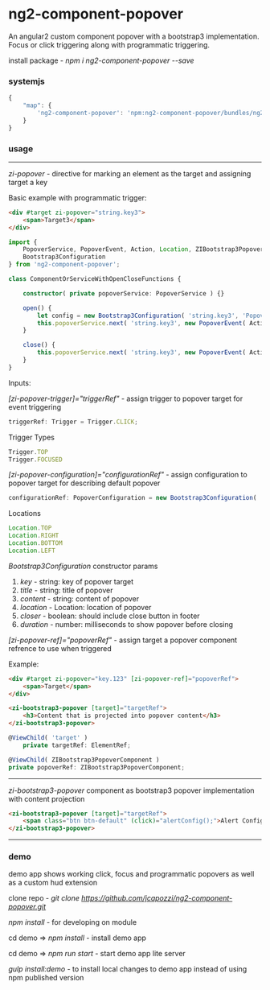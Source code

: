 ng2-component-popover
=========

An angular2 custom component popover with a bootstrap3 implementation.  Focus or click triggering along with programmatic triggering.

install package - *npm i ng2-component-popover --save*

### systemjs

```javascript
{
	"map": {
		'ng2-component-popover': 'npm:ng2-component-popover/bundles/ng2-component-popover.umd.js'
	}
}
```
### usage

---

*zi-popover* - directive for marking an element as the target and assigning target a key

Basic example with programmatic trigger:

```html
<div #target zi-popover="string.key3">
	<span>Target3</span>
</div>
```

```typescript
import {
	PopoverService, PopoverEvent, Action, Location, ZIBootstrap3PopoverComponent,
	Bootstrap3Configuration
} from 'ng2-component-popover';

class ComponentOrServiceWithOpenCloseFunctions {

	constructor( private popoverService: PopoverService ) {}

	open() {
		let config = new Bootstrap3Configuration( 'string.key3', 'Popover Title', "Some content", Location.RIGHT, true, 5000 );
		this.popoverService.next( 'string.key3', new PopoverEvent( Action.OPEN, ZIBootstrap3PopoverComponent, config ) );
	}

	close() {
		this.popoverService.next( 'string.key3', new PopoverEvent( Action.CLOSE ) );
	}
}
```

Inputs:

*[zi-popover-trigger]="triggerRef"* - assign trigger to popover target for event triggering

```typescript
triggerRef: Trigger = Trigger.CLICK;
```

Trigger Types
```typescript
Trigger.TOP
Trigger.FOCUSED
```

*[zi-popover-configuration]="configurationRef"* - assign configuration to popover target for describing default popover

```typescript
configurationRef: PopoverConfiguration = new Bootstrap3Configuration( 'string.key3', 'Popover Title', "Popover content string", Location.LEFT, false, 5000 );
```
Locations
```typescript
Location.TOP
Location.RIGHT
Location.BOTTOM
Location.LEFT
```

*Bootstrap3Configuration* constructor params
1. *key* - string: key of popover target
2. *title* - string: title of popover
3. *content* - string: content of popover
4. *location* - Location: location of popover
5. *closer* - boolean: should include close button in footer
6. *duration* - number: milliseconds to show popover before closing

*[zi-popover-ref]="popoverRef"* - assign target a popover component refrence to use when triggered

Example:

```html
<div #target zi-popover="key.123" [zi-popover-ref]="popoverRef">
	<span>Target</span>
</div>

<zi-bootstrap3-popover [target]="targetRef">
	<h3>Content that is projected into popover content</h3>
</zi-bootstrap3-popover>
```

```typescript
@ViewChild( 'target' )
	private targetRef: ElementRef;

@ViewChild( ZIBootstrap3PopoverComponent )
private popoverRef: ZIBootstrap3PopoverComponent;
```
  
---

*zi-bootstrap3-popover* component as bootstrap3 popover implementation with content projection

```html
<zi-bootstrap3-popover [target]="targetRef">
	<span class="btn btn-default" (click)="alertConfig();">Alert Config</span>
</zi-bootstrap3-popover>
```
---

### demo

demo app shows working click, focus and programmatic popovers as well as a custom hud extension

clone repo - *git clone https://github.com/jcapozzi/ng2-component-popover.git*

*npm install* - for developing on module

cd demo => *npm install* - install demo app

cd demo => *npm run start* - start demo app lite server

*gulp install:demo* - to install local changes to demo app instead of using npm published version

